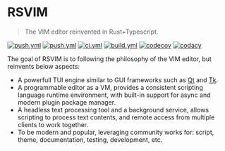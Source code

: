 # RSVIM

> The VIM editor reinvented in Rust+Typescript.

<p>
<a href="https://crates.io/crates/rsvim"><img alt="push.yml" src="https://img.shields.io/crates/v/rsvim" /></a>
<a href="https://docs.rs/rsvim/latest/rsvim/"><img alt="push.yml" src="https://img.shields.io/docsrs/rsvim" /></a>
<a href="https://github.com/rsvim/rsvim/actions/workflows/ci.yml"><img alt="ci.yml" src="https://img.shields.io/github/actions/workflow/status/rsvim/rsvim/ci.yml?branch=main&label=ci" /></a>
<a href="https://github.com/rsvim/rsvim/actions/workflows/build.yml"><img alt="build.yml" src="https://img.shields.io/github/actions/workflow/status/rsvim/rsvim/build.yml?branch=main&label=build" /></a>
<a href="https://app.codecov.io/gh/rsvim/rsvim"><img alt="codecov" src="https://img.shields.io/codecov/c/github/rsvim/rsvim/main" /></a>
<a href="https://app.codacy.com/gh/rsvim/rsvim/dashboard?utm_source=gh&utm_medium=referral&utm_content=&utm_campaign=Badge_grade"><img alt="codacy" src="https://img.shields.io/codacy/grade/1c6a3d21352c4f8bb84ff6c7e3ef0399/main" /></a>
</p>

The goal of RSVIM is to following the philosophy of the VIM editor, but reinvents below aspects:

- A powerfull TUI engine similar to GUI frameworks such as [Qt](https://www.qt.io/) and [Tk](https://tkdocs.com/).
- A programmable editor as a VM, provides a consistent scripting language runtime environment, with built-in support for async and modern plugin package manager.
- A headless text processing tool and a background service, allows scripting to process text contents, and remote access from multiple clients to work together.
- To be modern and popular, leveraging community works for: script, theme, documentation, testing, development, etc.
